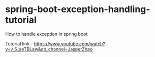 # spring-boot-exception-handling-tutorial
How to handle exception in spring boot

Tutorial link - https://www.youtube.com/watch?v=v_5_aeTBLaw&ab_channel=JasperZhao
